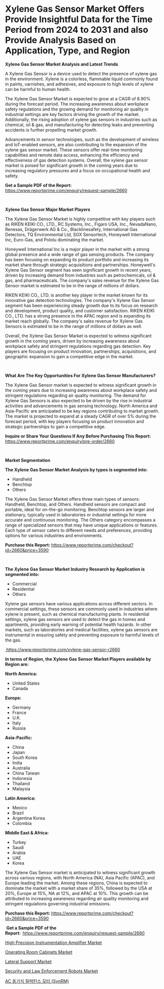 <p><h1>Xylene Gas Sensor Market Offers Provide Insightful Data for the Time Period from 2024 to 2031 and also Provide Analysis Based on Application, Type, and Region</h1></p><p><strong>Xylene Gas Sensor Market Analysis and Latest Trends</strong></p>
<p><p>A Xylene Gas Sensor is a device used to detect the presence of xylene gas in the environment. Xylene is a colorless, flammable liquid commonly found in paints, varnishes, and adhesives, and exposure to high levels of xylene can be harmful to human health.</p><p>The Xylene Gas Sensor Market is expected to grow at a CAGR of 8.90% during the forecast period. The increasing awareness about workplace safety regulations and the growing demand for monitoring air quality in industrial settings are key factors driving the growth of the market. Additionally, the rising adoption of xylene gas sensors in industries such as chemical, oil & gas, and manufacturing for detecting leaks and preventing accidents is further propelling market growth.</p><p>Advancements in sensor technologies, such as the development of wireless and IoT-enabled sensors, are also contributing to the expansion of the xylene gas sensor market. These sensors offer real-time monitoring capabilities and remote data access, enhancing the efficiency and effectiveness of gas detection systems. Overall, the xylene gas sensor market is poised for significant growth in the coming years due to increasing regulatory pressures and a focus on occupational health and safety.</p></p>
<p><strong>Get a Sample PDF of the Report:&nbsp;</strong> <a href="https://www.reportprime.com/enquiry/request-sample/2660">https://www.reportprime.com/enquiry/request-sample/2660</a></p>
<p>&nbsp;</p>
<p><strong>Xylene Gas Sensor Major Market Players</strong></p>
<p><p>The Xylene Gas Sensor Market is highly competitive with key players such as RIKEN KEIKI CO., LTD., RC Systems, Inc., Figaro USA, Inc., NevadaNano, Renesas, Drägerwerk AG & Co., Blacklinesafety, International Gas Detectors, TQ Environmental Ltd, SGX Sensortech, Honeywell International Inc, Euro-Gas, and Pololu dominating the market. </p><p>Honeywell International Inc is a major player in the market with a strong global presence and a wide range of gas sensing products. The company has been focusing on expanding its product portfolio and increasing its market share through strategic acquisitions and partnerships. Honeywell's Xylene Gas Sensor segment has seen significant growth in recent years, driven by increasing demand from industries such as petrochemicals, oil & gas, and pharmaceuticals. The company's sales revenue for the Xylene Gas Sensor market is estimated to be in the range of millions of dollars.</p><p>RIKEN KEIKI CO., LTD. is another key player in the market known for its innovative gas detection technologies. The company's Xylene Gas Sensor segment has been experiencing steady growth due to its focus on research and development, product quality, and customer satisfaction. RIKEN KEIKI CO., LTD. has a strong presence in the APAC region and is expanding its market reach globally. The company's sales revenue for Xylene Gas Sensors is estimated to be in the range of millions of dollars as well.</p><p>Overall, the Xylene Gas Sensor Market is expected to witness significant growth in the coming years, driven by increasing awareness about workplace safety and stringent regulations regarding gas detection. Key players are focusing on product innovation, partnerships, acquisitions, and geographic expansion to gain a competitive edge in the market.</p></p>
<p>&nbsp;</p>
<p><strong>What Are The Key Opportunities For Xylene Gas Sensor Manufacturers?</strong></p>
<p><p>The Xylene Gas Sensor market is expected to witness significant growth in the coming years due to increasing awareness about workplace safety and stringent regulations regarding air quality monitoring. The demand for Xylene Gas Sensors is also expected to be driven by the rise in industrial activities and advancements in gas sensing technology. North America and Asia-Pacific are anticipated to be key regions contributing to market growth. The market is projected to expand at a steady CAGR of over 5% during the forecast period, with key players focusing on product innovation and strategic partnerships to gain a competitive edge.</p></p>
<p><strong>Inquire or Share Your Questions If Any Before Purchasing This Report:</strong> <a href="https://www.reportprime.com/enquiry/pre-order/2660">https://www.reportprime.com/enquiry/pre-order/2660</a></p>
<p>&nbsp;</p>
<p><strong>Market Segmentation</strong></p>
<p><strong>The Xylene Gas Sensor Market Analysis by types is segmented into:</strong></p>
<p><ul><li>Handheld</li><li>Benchtop</li><li>Others</li></ul></p>
<p><p>The Xylene Gas Sensor Market offers three main types of sensors: Handheld, Benchtop, and Others. Handheld sensors are compact and portable, ideal for on-the-go monitoring. Benchtop sensors are larger and stationary, typically used in laboratories or industrial settings for more accurate and continuous monitoring. The Others category encompasses a range of specialized sensors that may have unique applications or features. Each type of sensor caters to different needs and preferences, providing options for various industries and environments.</p></p>
<p><strong>Purchase this Report:&nbsp;</strong><a href="https://www.reportprime.com/checkout?id=2660&price=3590">https://www.reportprime.com/checkout?id=2660&price=3590</a></p>
<p>&nbsp;</p>
<p><strong>The Xylene Gas Sensor Market Industry Research by Application is segmented into:</strong></p>
<p><ul><li>Commercial</li><li>Residential</li><li>Others</li></ul></p>
<p><p>Xylene gas sensors have various applications across different sectors. In commercial settings, these sensors are commonly used in industries where xylene is present, such as chemical manufacturing plants. In residential settings, xylene gas sensors are used to detect the gas in homes and apartments, providing early warning of potential health hazards. In other markets, such as laboratories and medical facilities, xylene gas sensors are instrumental in ensuring safety and preventing exposure to harmful levels of the gas.</p></p>
<p><a href="https://www.reportprime.com/xylene-gas-sensor-r2660">&nbsp;https://www.reportprime.com/xylene-gas-sensor-r2660</a></p>
<p><strong>In terms of Region, the Xylene Gas Sensor Market Players available by Region are:</strong></p>
<p>
    <p> <strong> North America: </strong>
        <ul>
            <li>United States</li>
            <li>Canada</li>
        </ul>
        </p> 
    <p> <strong> Europe: </strong>
        <ul>
            <li>Germany</li>
            <li>France</li>
            <li>U.K.</li>
            <li>Italy</li>
            <li>Russia</li>
        </ul>
        </p> 
    <p> <strong> Asia-Pacific: </strong>
        <ul>
            <li>China</li>
            <li>Japan</li>
            <li>South Korea</li>
            <li>India</li>
            <li>Australia</li>
            <li>China Taiwan</li>
            <li>Indonesia</li>
            <li>Thailand</li>
            <li>Malaysia</li>
        </ul>
        </p> 
    <p> <strong> Latin America: </strong>
        <ul>
            <li>Mexico</li>
            <li>Brazil</li>
            <li>Argentina Korea</li>
            <li>Colombia</li>
        </ul>
        </p> 
    <p> <strong> Middle East & Africa: </strong>
        <ul>
            <li>Turkey</li>
            <li>Saudi</li>
            <li>Arabia</li>
            <li>UAE</li>
            <li>Korea</li>
        </ul>
    </p>
    </p>
<p><p>The Xylene Gas Sensor market is anticipated to witness significant growth across various regions, with North America (NA), Asia Pacific (APAC), and Europe leading the market. Among these regions, China is expected to dominate the market with a market share of 35%, followed by the USA at 20%, Europe at 15%, NA at 12%, and APAC at 10%. This growth can be attributed to increasing awareness regarding air quality monitoring and stringent regulations governing industrial emissions.</p></p>
<p><strong>Purchase this Report: </strong><a href="https://www.reportprime.com/checkout?id=2660&price=3590">https://www.reportprime.com/checkout?id=2660&price=3590</a></p>
<p>&nbsp;<strong>Get a Sample PDF of the Report:&nbsp;&nbsp;</strong><a href="https://www.reportprime.com/enquiry/request-sample/2660">https://www.reportprime.com/enquiry/request-sample/2660</a></p>
<p><strong></strong></p>
<p><p><a href="https://github.com/yazulaeha/Market-Research-Report-List-2/blob/main/high-precision-instrumentation-amplifier-market.md">High Precision Instrumentation Amplifier Market</a></p><p><a href="https://medium.com/@lucas.russell0876/operating-room-cabinets-market-growth-outlook-from-2024-to-2031-and-it-is-projecting-at-9-2-7fb989ffe0d7">Operating Room Cabinets Market</a></p><p><a href="https://medium.com/@salennagilmor/global-lateral-support-market-size-share-analysis-by-product-type-by-application-by-region-9b400b300d00">Lateral Support Market</a></p><p><a href="https://issuu.com/reportprime-2/docs/security-and-law-enforcement-robots_82729fd47487c7">Security and Law Enforcement Robots Market</a></p><p><a href="https://github.com/marufmohassin05/Market-Research-Report-List-2/blob/main/5941237103078.md">AC 동기식 릴럭턴스 모터 (SynRM)</a></p></p>